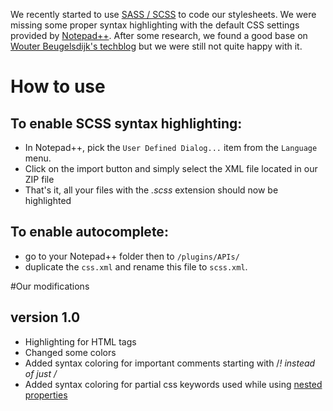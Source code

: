 We recently started to use [SASS / SCSS][1] to code our stylesheets. We were missing some proper syntax highlighting with the default CSS settings provided by [Notepad++][2]. After some research, we found a good base on [Wouter Beugelsdijk's techblog][3] but we were still not quite happy with it. 

# How to use

## To enable SCSS syntax highlighting:

*   In Notepad++, pick the `User Defined Dialog...` item from the `Language` menu.
*   Click on the import button and simply select the XML file located in our ZIP file
*   That's it, all your files with the *.scss* extension should now be highlighted

## To enable autocomplete:

*   go to your Notepad++ folder then to `/plugins/APIs/`
*   duplicate the `css.xml` and rename this file to `scss.xml`.

#Our modifications

## version 1.0

*   Highlighting for HTML tags
*   Changed some colors
*   Added syntax coloring for important comments starting with /*! instead of just /*
*   Added syntax coloring for partial css keywords used while using [nested properties][4]


 [1]: http://sass-lang.com
 [2]: http://notepad-plus-plus.org/
 [3]: http://tech.wiedo.nl/sass-3-notepad-user-defined-syntax-highlighti
 [4]: http://sass-lang.com/docs/yardoc/file.SASS_REFERENCE.html#nested_properties
